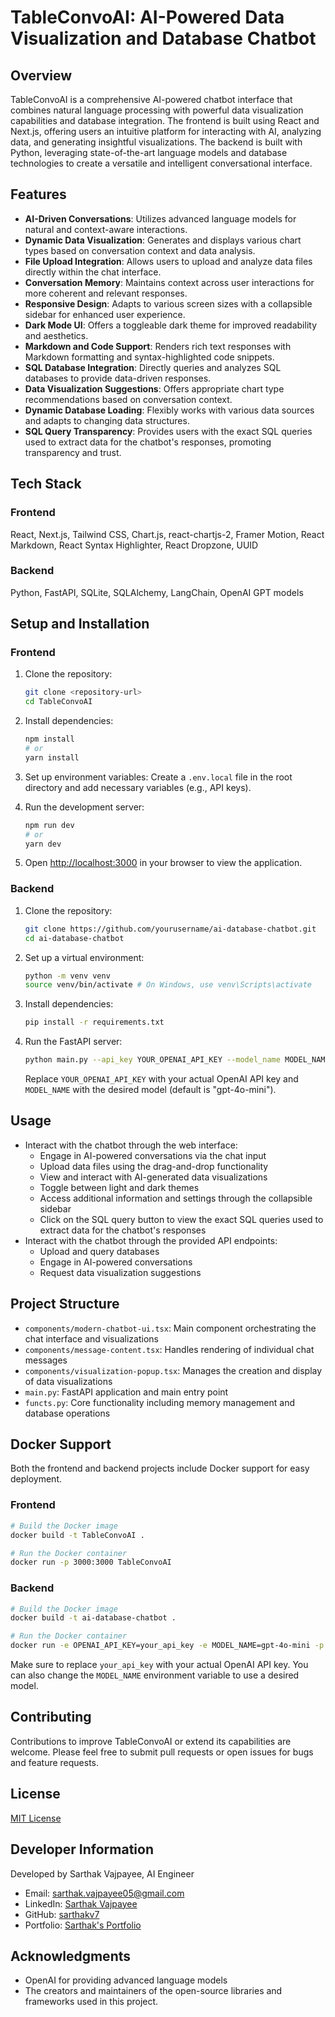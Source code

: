 # TableConvoAI: AI-Powered Data Visualization and Database Chatbot

## Overview

TableConvoAI is a comprehensive AI-powered chatbot interface that combines natural language processing with powerful data visualization capabilities and database integration. The frontend is built using React and Next.js, offering users an intuitive platform for interacting with AI, analyzing data, and generating insightful visualizations. The backend is built with Python, leveraging state-of-the-art language models and database technologies to create a versatile and intelligent conversational interface.

## Features

- **AI-Driven Conversations**: Utilizes advanced language models for natural and context-aware interactions.
- **Dynamic Data Visualization**: Generates and displays various chart types based on conversation context and data analysis.
- **File Upload Integration**: Allows users to upload and analyze data files directly within the chat interface.
- **Conversation Memory**: Maintains context across user interactions for more coherent and relevant responses.
- **Responsive Design**: Adapts to various screen sizes with a collapsible sidebar for enhanced user experience.
- **Dark Mode UI**: Offers a toggleable dark theme for improved readability and aesthetics.
- **Markdown and Code Support**: Renders rich text responses with Markdown formatting and syntax-highlighted code snippets.
- **SQL Database Integration**: Directly queries and analyzes SQL databases to provide data-driven responses.
- **Data Visualization Suggestions**: Offers appropriate chart type recommendations based on conversation context.
- **Dynamic Database Loading**: Flexibly works with various data sources and adapts to changing data structures.
- **SQL Query Transparency**: Provides users with the exact SQL queries used to extract data for the chatbot's responses, promoting transparency and trust.

## Tech Stack

### Frontend
React, Next.js, Tailwind CSS, Chart.js, react-chartjs-2, Framer Motion, React Markdown, React Syntax Highlighter, React Dropzone, UUID

### Backend
Python, FastAPI, SQLite, SQLAlchemy, LangChain, OpenAI GPT models

## Setup and Installation

### Frontend

1. Clone the repository:
   ```bash
   git clone <repository-url>
   cd TableConvoAI
   ```

2. Install dependencies:
   ```bash
   npm install
   # or
   yarn install
   ```

3. Set up environment variables:
   Create a `.env.local` file in the root directory and add necessary variables (e.g., API keys).

4. Run the development server:
   ```bash
   npm run dev
   # or
   yarn dev
   ```

5. Open [http://localhost:3000](http://localhost:3000) in your browser to view the application.

### Backend

1. Clone the repository:
   ```bash
   git clone https://github.com/yourusername/ai-database-chatbot.git
   cd ai-database-chatbot
   ```

2. Set up a virtual environment:
   ```bash
   python -m venv venv
   source venv/bin/activate # On Windows, use venv\Scripts\activate
   ```

3. Install dependencies:
   ```bash
   pip install -r requirements.txt
   ```

4. Run the FastAPI server:
   ```bash
   python main.py --api_key YOUR_OPENAI_API_KEY --model_name MODEL_NAME
   ```
   Replace `YOUR_OPENAI_API_KEY` with your actual OpenAI API key and `MODEL_NAME` with the desired model (default is "gpt-4o-mini").

## Usage

- Interact with the chatbot through the web interface:
  - Engage in AI-powered conversations via the chat input
  - Upload data files using the drag-and-drop functionality
  - View and interact with AI-generated data visualizations
  - Toggle between light and dark themes
  - Access additional information and settings through the collapsible sidebar
  - Click on the SQL query button to view the exact SQL queries used to extract data for the chatbot's responses
- Interact with the chatbot through the provided API endpoints:
  - Upload and query databases
  - Engage in AI-powered conversations
  - Request data visualization suggestions

## Project Structure

- `components/modern-chatbot-ui.tsx`: Main component orchestrating the chat interface and visualizations
- `components/message-content.tsx`: Handles rendering of individual chat messages
- `components/visualization-popup.tsx`: Manages the creation and display of data visualizations
- `main.py`: FastAPI application and main entry point
- `functs.py`: Core functionality including memory management and database operations

## Docker Support

Both the frontend and backend projects include Docker support for easy deployment.

### Frontend

```bash
# Build the Docker image
docker build -t TableConvoAI .

# Run the Docker container
docker run -p 3000:3000 TableConvoAI
```

### Backend

```bash
# Build the Docker image
docker build -t ai-database-chatbot .

# Run the Docker container
docker run -e OPENAI_API_KEY=your_api_key -e MODEL_NAME=gpt-4o-mini -p 8000:8000 ai-database-chatbot
```

Make sure to replace `your_api_key` with your actual OpenAI API key. You can also change the `MODEL_NAME` environment variable to use a desired model.

## Contributing

Contributions to improve TableConvoAI or extend its capabilities are welcome. Please feel free to submit pull requests or open issues for bugs and feature requests.

## License

[MIT License](LICENSE)

## Developer Information

Developed by Sarthak Vajpayee, AI Engineer
- Email: sarthak.vajpayee05@gmail.com
- LinkedIn: [Sarthak Vajpayee](https://www.linkedin.com/in/sarthak-vajpayee)
- GitHub: [sarthakv7](https://github.com/sarthakv7)
- Portfolio: [Sarthak's Portfolio](https://sarthakv7.github.io/my-portfilio/)

## Acknowledgments

- OpenAI for providing advanced language models
- The creators and maintainers of the open-source libraries and frameworks used in this project.